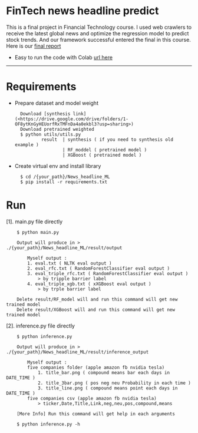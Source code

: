 # FinTech news headline predict

This is a final project in Financial Technology course. I used web crawlers to receive the latest global news and optimize the regression model to predict stock trends. And our framework successful entered the final in this course. Here is our [final report](<https://drive.google.com/file/d/1nyYGJmDAcwhQwKYUVUwtjsCuwVPYZobD/view?usp=share_link>)

* Easy to run the code with Colab [url here](<https://colab.research.google.com/drive/1dG9PnUcb8gT-coglLzMLUKvM08RS3v7N?usp=sharing>)

***
# Requirements
* Prepare dataset and model weight

        Download [synthesis link](<https://drive.google.com/drive/folders/1-OF8ytKnGyHEUorfRxTMFnDa4a0ekbl3?usp=sharing>)
        Download pretrained weighted
        $ python utils/utils.py
                result  | synthesis ( if you need to synthesis old example )
                        | RF_moddel ( pretrained model )
                        | XGBoost ( pretrained model )

* Create virtual env and install library

        $ cd /{your_path}/News_headline_ML
        $ pip install -r requirements.txt

# Run
[1]. main.py file directly

        $ python main.py

        Output will produce in >  ./{your_path}/News_headline_ML/result/output

            Myself output :
            1. eval.txt ( NLTK eval output )
            2. eval_rfc.txt ( RandomForestClassifier eval output )
            3. eval_triple_rfc.txt ( RandomForestClassifier eval output ) 
                > by tripple barrier label
            4. eval_triple_xgb.txt ( xXGBoost eval output )
                > by trple barrier label

        Delete result/RF_model will and run this command will get new trained model
        Delete result/XGBoost will and run this command will get new trained model

[2]. inference.py file directly

        $ python inference.py

        Output will produce in >  ./{your_path}/News_headline_ML/result/inference_output

            Myself output :
            five companies folder (apple amazon fb nvidia tesla)
                1. title_bar.png ( compound means bar each days in DATE_TIME )
                2. title_3bar.png ( pos neg neu Probability in each time )
                3. title_line.png ( compound means point each days in DATE_TIME )
            five companies csv (apple amazon fb nvidia tesla)
                > ticker,Date,Title,Link,neg,neu,pos,compound,means

        [More Info] Run this command will get help in each arguments

        $ python inference.py -h
